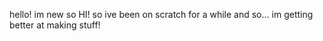 hello! im new so HI! so ive been on scratch for a while
and so... im getting better at making stuff!